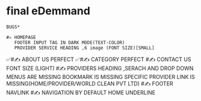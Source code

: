 # final eDemmand

    BUGS*
    
    #✍️ HOMEPAGE
       FOOTER INPUT TAG IN DARK MODE(TEXT-COLOR)
       PROVIDER SERVICE HEADING ,6 image (FONT SIZE)[SMALL]
  ✅#✍️ ABOUT US
        PERFECT
  ✅#✍️ CATEGORY
        PERFECT
    #✍️ CONTACT US
        FONT SIZE (LIGHT)
    #✍️ PROVIDERS
        HEADING ,SERACH AND DROP DOWN MENUS ARE MISSING
        BOOKMARK IS MISSING
        SPECIFIC PROVIDER LINK IS MISSING(HOME/PROVIDER/WORLD CLEAN PVT LTD)
    #✍️ FOOTER 
         NAVLINK
    #✍️  NAVIGATION
         BY DEFAULT HOME UNDERLINE
    
    

